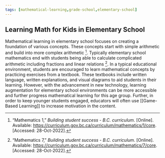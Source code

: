 ```yaml
---
tags: [mathematical-learning,grade-school,elementary-school]
---
```


## Learning Math for Kids in Elementary School

Mathematical learning in elementary school focuses on creating a foundation of various concepts.  These concepts start with simple arithmetic and build into more complex arithmetic [^1].  Typically elementary school mathematics end with students being able to calculate complicated arithmetic including fractions and linear relations [^2].  In a typical educational environment, students are encouraged to learn mathematical concepts by practicing exercises from a textbook.  These textbooks include written language, written explanations, and visual diagrams to aid students in their learning.  However, with the advancement in new technology, learning augmentation for elementary school environments can be more accessible and further progress mathematical learning for this age group.  Further, in order to keep younger students engaged, educators will often use [[Game-Based Learning]] to increase motivation in the content.

[^1]: “Mathematics 1,” _Building student success - B.C. curriculum_. [Online]. Available: https://curriculum.gov.bc.ca/curriculum/mathematics/1/core. [Accessed: 28-Oct-2022].
[^2]: “Mathematics 7,” _Building student success - B.C. curriculum_. [Online]. Available: https://curriculum.gov.bc.ca/curriculum/mathematics/7/core. [Accessed: 28-Oct-2022].